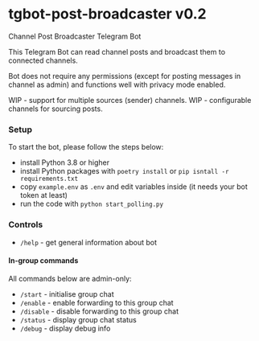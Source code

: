 # tgbot-post-broadcaster v0.2

Channel Post Broadcaster Telegram Bot

This Telegram Bot can read channel posts and broadcast them to connected channels.

Bot does not require any permissions (except for posting messages in channel as admin) and functions well with privacy
mode enabled.

WIP - support for multiple sources (sender) channels. WIP - configurable channels for sourcing posts.

### Setup

To start the bot, please follow the steps below:

* install Python 3.8 or higher
* install Python packages with `poetry install` or `pip isntall -r requirements.txt`
* copy `example.env` as `.env` and edit variables inside (it needs your bot token at least)
* run the code with `python start_polling.py`

### Controls

* `/help` - get general information about bot

#### In-group commands

All commands below are admin-only:

* `/start` - initialise group chat
* `/enable` - enable forwarding to this group chat
* `/disable` - disable forwarding to this group chat
* `/status` - display group chat status
* `/debug` - display debug info
